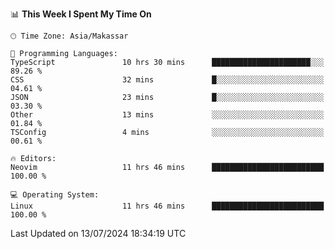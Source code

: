 <!--START_SECTION:waka-->
📊 **This Week I Spent My Time On** 

```text
🕑︎ Time Zone: Asia/Makassar

💬 Programming Languages: 
TypeScript               10 hrs 30 mins      ██████████████████████░░░   89.26 % 
CSS                      32 mins             █░░░░░░░░░░░░░░░░░░░░░░░░   04.61 % 
JSON                     23 mins             █░░░░░░░░░░░░░░░░░░░░░░░░   03.30 % 
Other                    13 mins             ░░░░░░░░░░░░░░░░░░░░░░░░░   01.84 % 
TSConfig                 4 mins              ░░░░░░░░░░░░░░░░░░░░░░░░░   00.61 % 

🔥 Editors: 
Neovim                   11 hrs 46 mins      █████████████████████████   100.00 % 

💻 Operating System: 
Linux                    11 hrs 46 mins      █████████████████████████   100.00 % 
```


 Last Updated on 13/07/2024 18:34:19 UTC
<!--END_SECTION:waka-->
